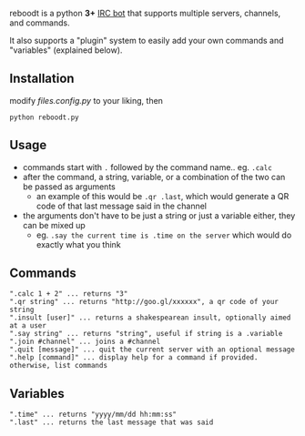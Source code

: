 reboodt is a python **3+** [IRC bot](http://en.wikipedia.org/wiki/IRC_bot) that supports multiple servers, channels, and commands.

It also supports a "plugin" system to easily add your own commands and "variables" (explained below).

Installation
-----------
modify *files.config.py* to your liking, then

    python reboodt.py
	
Usage
-----------
- commands start with `.` followed by the command name.. eg. `.calc`
- after the command, a string, variable, or a combination of the two can be passed as arguments
  - an example of this would be `.qr .last`, which would generate a QR code of that last message said in the channel
- the arguments don't have to be just a string or just a variable either, they can be mixed up
  - eg. `.say the current time is .time on the server` which would do exactly what you think


Commands
-----------
    ".calc 1 + 2" ... returns "3"
    ".qr string" ... returns "http://goo.gl/xxxxxx", a qr code of your string
    ".insult [user]" ... returns a shakespearean insult, optionally aimed at a user
    ".say string" ... returns "string", useful if string is a .variable
    ".join #channel" ... joins a #channel
    ".quit [message]" ... quit the current server with an optional message
    ".help [command]" ... display help for a command if provided. otherwise, list commands

Variables
-----------
    ".time" ... returns "yyyy/mm/dd hh:mm:ss"
    ".last" ... returns the last message that was said